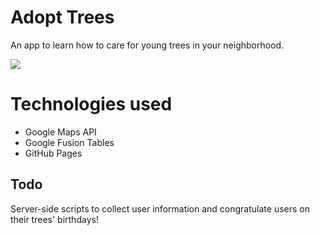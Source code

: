 # Adopt Trees

An app to learn how to care for young trees in your neighborhood.

<img src="https://raw.github.com/CityOfBoston/adopt-trees/master/screenshot.png"/>

# Technologies used

* Google Maps API
* Google Fusion Tables
* GitHub Pages

## Todo

Server-side scripts to collect user information and congratulate users on their trees' birthdays!